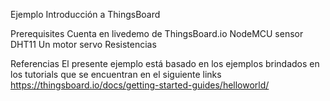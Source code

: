 Ejemplo Introducción a ThingsBoard


Prerequisites
	Cuenta en livedemo de ThingsBoard.io
	NodeMCU
	sensor DHT11
	Un motor servo
	Resistencias

Referencias
	El presente ejemplo está basado en los ejemplos brindados en los tutorials que se encuentran en el siguiente links 
	https://thingsboard.io/docs/getting-started-guides/helloworld/
